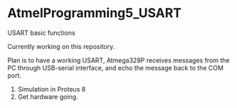# AtmelProgramming5_USART
USART basic functions

Currently working on this repository. 

Plan is to have a working USART, Atmega328P receives messages from the PC through USB-serial interface, and echo the message back to the COM port. 

1. Simulation in Proteus 8
2. Get hardware going.  
